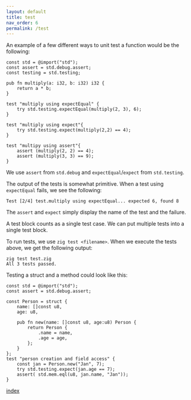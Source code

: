 ```yaml
---
layout: default
title: test
nav_order: 6
permalink: /test
---
```


An example of a few different ways to unit test a function would be the following:

```zig
const std = @import("std");
const assert = std.debug.assert;
const testing = std.testing;

pub fn multiply(a: i32, b: i32) i32 {
    return a * b;
}

test "multiply using expectEqual" {
    try std.testing.expectEqual(multiply(2, 3), 6);
}

test "multiply using expect"{
    try std.testing.expect(multiply(2,2) == 4);
}

test "multipy using assert"{
    assert (multiply(2, 2) == 4);
    assert (multiply(3, 3) == 9);
}
```

We use `assert` from `std.debug` and `expectEqual`/`expect` from `std.testing`. 

The output of the tests is somewhat primitive. When a test using `expectEqual` fails, we see the following:

```
Test [2/4] test.multiply using expectEqual... expected 6, found 8
```

The `assert` and `expect` simply display the name of the test and the failure. 

A test block counts as a single test case. We can put multiple tests into a single test block.

To run tests, we use `zig test <filename>`. When we execute the tests above, we get the following output:
```
zig test test.zig
All 3 tests passed.
```

Testing a struct and a method could look like this:

```zig
const std = @import("std");
const assert = std.debug.assert;

const Person = struct {
    name: []const u8,
    age: u8,

    pub fn new(name: []const u8, age:u8) Person {
        return Person {
            .name = name,
            .age = age,
        };
    }
};
test "person creation and field access" {
    const jan = Person.new("Jan", 7);
    try std.testing.expect(jan.age == 7);
    assert( std.mem.eql(u8, jan.name, "Jan"));
}
```


[index](index.md)